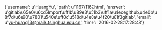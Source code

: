{'username': u'HuangYu', 'path': u'1167/1167.html', 'answer': u'gitlab\u65e0\u6cd5Import\uff1b\u89e3\u51b3\uff1a\u4ecegithub\u4e0b\u8f7d\u6e90\u7801\u540e\uff0c\u518d\u4e0a\u4f20\u81f3gitlab', 'email': u'yu-huang13@mails.tsinghua.edu.cn', 'time': '2016-02-28:17:28:48'}
